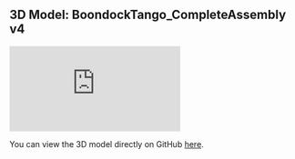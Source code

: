 ## 3D Model: BoondockTango_CompleteAssembly v4

![3D Model](https://github.com/Boondock-Echo/Boondock-Hardware/raw/main/Boondock-Tango/3DFiles/BoondockTango_CompleteAssembly%20v4.stl)

You can view the 3D model directly on GitHub [here](https://github.com/Boondock-Echo/Boondock-Hardware/blob/main/Boondock-Tango/3DFiles/BoondockTango_CompleteAssembly%20v4.stl).
